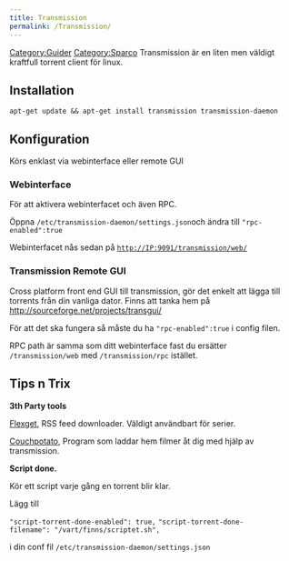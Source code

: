 ```yaml
---
title: Transmission
permalink: /Transmission/
---
```


[Category:Guider](/Category:Guider "wikilink")
[Category:Sparco](/Category:Sparco "wikilink") Transmission är en liten
men väldigt kraftfull torrent client för linux.

Installation
------------

`apt-get update && apt-get install transmission transmission-daemon`

Konfiguration
-------------

Körs enklast via webinterface eller remote GUI

### Webinterface

För att aktivera webinterfacet och även RPC.

Öppna `/etc/transmission-daemon/settings.json`och ändra till
`"rpc-enabled":true`

Webinterfacet nås sedan på
[`http://IP:9091/transmission/web/`](http://IP:9091/transmission/web/)

### Transmission Remote GUI

Cross platform front end GUI till transmission, gör det enkelt att lägga
till torrents från din vanliga dator. Finns att tanka hem på
<http://sourceforge.net/projects/transgui/>

För att det ska fungera så måste du ha `"rpc-enabled":true` i config
filen.

RPC path är samma som ditt webinterface fast du ersätter
`/transmission/web` med `/transmission/rpc` istället.

Tips n Trix
-----------

**3th Party tools**

[Flexget](/Flexget "wikilink"), RSS feed downloader. Väldigt användbart
för serier.

[Couchpotato](/Couchpotato "wikilink"), Program som laddar hem filmer åt
dig med hjälp av transmission.

**Script done.**

Kör ett script varje gång en torrent blir klar.

Lägg till

`"script-torrent-done-enabled": true,`
`"script-torrent-done-filename": "/vart/finns/scriptet.sh",`

i din conf fil `/etc/transmission-daemon/settings.json`